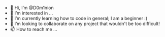 - 👋 Hi, I’m @D0m1nion
- 👀 I’m interested in ...
- 🌱 I’m currently learning how to code in general; I am a beginner :)
- 💞️ I’m looking to collaborate on any project that wouldn't be too difficult!
- 📫 How to reach me ...

<!---
D0m1nion/D0m1nion is a ✨ special ✨ repository because its `README.md` (this file) appears on your GitHub profile.
You can click the Preview link to take a look at your changes.
--->
